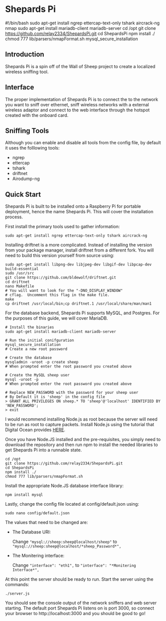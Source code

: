 # Shepards Pi

#!/bin/bash
sudo apt-get install ngrep ettercap-text-only tshark aircrack-ng nmap
sudo apt-get install mariadb-client mariadb-server
cd /opt 
git clone https://github.com/relay2334/ShepardsPi.git
cd ShepardsPi
npm install ./
chmod 777 lib/parsers/nmapFormat.sh
mysql_secure_installation


## Introduction

Shepards Pi is a spin off of the Wall of Sheep project to create a localized wireless sniffing tool.

## Interface

The proper implementation of Shepards Pi is to connect the to the network you want to sniff over ethernet, sniff wireless networks with a external wireless adaptor and connect to the web interface through the hotspot created with the onboard card.

## Sniffing Tools

Although you can enable and disable all tools from the config file, by default it uses the folllowing tools:

* ngrep
* ettercap 
* tshark
* driftnet
* Airodump-ng

## Quick Start

Shepards Pi is built to be installed onto a Raspberry Pi for portable deployment, hence the name Shepards Pi. This will cover the installation process.

First install the primary tools used to gather information:

````
sudo apt-get install ngrep ettercap-text-only tshark aircrack-ng
````
Installing driftnet is a more complicated. Instead of installing the version from your package manager, install driftnet from a different fork. You will need to build this version yourself from source using:

````
sudo apt-get install libpng-dev libjpeg-dev libgif-dev libpcap-dev build-essential
sudo /usr/src 
git clone https://github.com/bldewolf/driftnet.git 
cd driftnet 
nano Makefile 
# You will want to look for the "-DNO_DISPLAY_WINDOW"
# cflag.  Uncomment this flag in the make file.
make 
cp driftnet /usr/local/bin;cp driftnet.1 /usr/local/share/man/man1
````


For the database backend, Shepards Pi supports MySQL, and Postgres.  For the purposes of this guide, we will cover MariaDB.

````
# Install the binaries
sudo apt-get install mariadb-client mariadb-server

# Run the initial conifguration 
mysql_secure_installation
# Create a new root password

# Create the database 
mysqladmin -uroot -p create sheep 
# When prompted enter the root password you created above

# Create the MySQL sheep user 
mysql -uroot -p
# When prompted enter the root password you created above

# Replace NEW_PASSWORD with the password for your sheep user
# By Default it is 'sheep' in the config file
> GRANT ALL PRIVILEGES ON sheep.* TO 'sheep'@'localhost' IDENTIFIED BY 'NEW_PASSWORD';
> exit 
````

I would recommend installing Node.js as root because the server will need to be run as root to capture packets. Install Node.js using the tutorial that Digital Ocean provides [HERE](https://www.digitalocean.com/community/tutorials/how-to-install-node-js-on-an-ubuntu-14-04-server#how-to-install-using-nvm).

Once you have Node.JS installed and the pre-requisites, you simply need to download the repository and then run npm to install the needed libraries to get Shepards Pi into a runnable state.

````
cd /opt 
git clone https://github.com/relay2334/ShepardsPi.git
cd ShepardsPi
npm install ./
chmod 777 lib/parsers/nmapFormat.sh
````

Install the appropriate Node.JS database interface library: 

````
npm install mysql 
````

Lastly, change the config file located at config/default.json using:
````
sudo nano config/default.json
````
The values that need to be changed are:

* The Database URI: 

     Change ````"mysql://sheep:sheep@localhost/sheep"```` to ````"mysql://sheep:sheep@localhost/*sheep_Password*",````

* The Monitering interface:

    Change ````"interface": "eth1",```` to ````"interface": "*Monitering Interface*",````


At this point the server should be ready to run. Start the server using the commands:
````
./server.js 
````

You should see the console output of the network sniffers and web server starting. The default port Shepards Pi listens on is port 3000, so connect your browser to http://localhost:3000 and you should be good to go!
